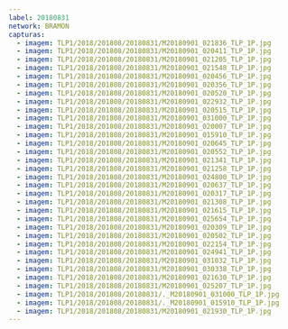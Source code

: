 ```yaml
---
label: 20180831
network: BRAMON
capturas:
  - imagem: TLP1/2018/201808/20180831/M20180901_021836_TLP_1P.jpg
  - imagem: TLP1/2018/201808/20180831/M20180901_020411_TLP_1P.jpg
  - imagem: TLP1/2018/201808/20180831/M20180901_021205_TLP_1P.jpg
  - imagem: TLP1/2018/201808/20180831/M20180901_021548_TLP_1P.jpg
  - imagem: TLP1/2018/201808/20180831/M20180901_020456_TLP_1P.jpg
  - imagem: TLP1/2018/201808/20180831/M20180901_020356_TLP_1P.jpg
  - imagem: TLP1/2018/201808/20180831/M20180901_020520_TLP_1P.jpg
  - imagem: TLP1/2018/201808/20180831/M20180901_022932_TLP_1P.jpg
  - imagem: TLP1/2018/201808/20180831/M20180901_020515_TLP_1P.jpg
  - imagem: TLP1/2018/201808/20180831/M20180901_031000_TLP_1P.jpg
  - imagem: TLP1/2018/201808/20180831/M20180901_020007_TLP_1P.jpg
  - imagem: TLP1/2018/201808/20180831/M20180901_015910_TLP_1P.jpg
  - imagem: TLP1/2018/201808/20180831/M20180901_020645_TLP_1P.jpg
  - imagem: TLP1/2018/201808/20180831/M20180901_020552_TLP_1P.jpg
  - imagem: TLP1/2018/201808/20180831/M20180901_021341_TLP_1P.jpg
  - imagem: TLP1/2018/201808/20180831/M20180901_021258_TLP_1P.jpg
  - imagem: TLP1/2018/201808/20180831/M20180901_024800_TLP_1P.jpg
  - imagem: TLP1/2018/201808/20180831/M20180901_020637_TLP_1P.jpg
  - imagem: TLP1/2018/201808/20180831/M20180901_020317_TLP_1P.jpg
  - imagem: TLP1/2018/201808/20180831/M20180901_021308_TLP_1P.jpg
  - imagem: TLP1/2018/201808/20180831/M20180901_021615_TLP_1P.jpg
  - imagem: TLP1/2018/201808/20180831/M20180901_025654_TLP_1P.jpg
  - imagem: TLP1/2018/201808/20180831/M20180901_020309_TLP_1P.jpg
  - imagem: TLP1/2018/201808/20180831/M20180901_020502_TLP_1P.jpg
  - imagem: TLP1/2018/201808/20180831/M20180901_022154_TLP_1P.jpg
  - imagem: TLP1/2018/201808/20180831/M20180901_024941_TLP_1P.jpg
  - imagem: TLP1/2018/201808/20180831/M20180901_031032_TLP_1P.jpg
  - imagem: TLP1/2018/201808/20180831/M20180901_030338_TLP_1P.jpg
  - imagem: TLP1/2018/201808/20180831/M20180901_021630_TLP_1P.jpg
  - imagem: TLP1/2018/201808/20180831/M20180901_025207_TLP_1P.jpg
  - imagem: TLP1/2018/201808/20180831/._M20180901_031000_TLP_1P.jpg
  - imagem: TLP1/2018/201808/20180831/._M20180901_015910_TLP_1P.jpg
  - imagem: TLP1/2018/201808/20180831/M20180901_021930_TLP_1P.jpg
---
```

